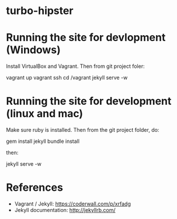 turbo-hipster
=============

# Running the site for devlopment (Windows)

Install VirtualBox and Vagrant. Then from git project foler:

vagrant up
vagrant ssh
cd /vagrant
jekyll serve -w

# Running the site for development (linux and mac)
Make sure ruby is installed. Then from the git project folder, do:

gem install jekyll
bundle install

then:

jekyll serve -w

# References
- Vagrant / Jekyll: https://coderwall.com/p/xrfadg
- Jekyll documentation: http://jekyllrb.com/